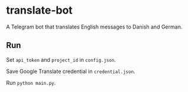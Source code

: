 # translate-bot

A Telegram bot that translates English messages to Danish and German.

## Run

Set `api_token` and `project_id` in `config.json`.

Save Google Translate credential in `credential.json`.

Run `python main.py`.
